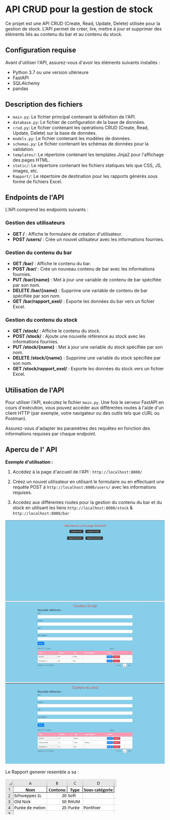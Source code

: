 # API CRUD pour la gestion de stock

Ce projet est une API CRUD (Create, Read, Update, Delete) utilisée pour la gestion de stock. L'API permet de créer, lire, mettre à jour et supprimer des éléments liés au contenu du bar et au contenu du stock.

## Configuration requise

Avant d'utiliser l'API, assurez-vous d'avoir les éléments suivants installés :

- Python 3.7 ou une version ultérieure
- FastAPI
- SQLAlchemy
- pandas

## Description des fichiers

- `main.py`: Le fichier principal contenant la définition de l'API.
- `database.py`: Le fichier de configuration de la base de données.
- `crud.py`: Le fichier contenant les opérations CRUD (Create, Read, Update, Delete) sur la base de données.
- `models.py`: Le fichier contenant les modèles de données.
- `schemas.py`: Le fichier contenant les schémas de données pour la validation.
- `templates/`: Le répertoire contenant les templates Jinja2 pour l'affichage des pages HTML.
- `static/`: Le répertoire contenant les fichiers statiques tels que CSS, JS, images, etc.
- `Rapport/`: Le répertoire de destination pour les rapports générés sous forme de fichiers Excel.

## Endpoints de l'API

L'API comprend les endpoints suivants :

### Gestion des utilisateurs

- **GET /** : Affiche le formulaire de création d'utilisateur.
- **POST /users/** : Crée un nouvel utilisateur avec les informations fournies.

### Gestion du contenu du bar

- **GET /bar/** : Affiche le contenu du bar.
- **POST /bar/** : Crée un nouveau contenu de bar avec les informations fournies.
- **PUT /bar/{name}** : Met à jour une variable de contenu de bar spécifiée par son nom.
- **DELETE /bar/{name}** : Supprime une variable de contenu de bar spécifiée par son nom.
- **GET /bar/rapport_exel/** : Exporte les données du bar vers un fichier Excel.

### Gestion du contenu du stock

- **GET /stock/** : Affiche le contenu du stock.
- **POST /stock/** : Ajoute une nouvelle référence au stock avec les informations fournies.
- **PUT /stock/{name}** : Met à jour une variable du stock spécifiée par son nom.
- **DELETE /stock/{name}** : Supprime une variable du stock spécifiée par son nom.
- **GET /stock/rapport_exel/** : Exporte les données du stock vers un fichier Excel.

## Utilisation de l'API

Pour utiliser l'API, exécutez le fichier `main.py`. Une fois le serveur FastAPI en cours d'exécution, vous pouvez accéder aux différentes routes à l'aide d'un client HTTP (par exemple, votre navigateur ou des outils tels que cURL ou Postman).

Assurez-vous d'adapter les paramètres des requêtes en fonction des informations requises par chaque endpoint.

## Apercu de l' API

**Exemple d'utilisation :**

1. Accédez à la page d'accueil de l'API : `http://localhost:8000/`

2. Créez un nouvel utilisateur en utilisant le formulaire ou en effectuant une requête POST à `http://localhost:8000/users/` avec les informations requises.

3. Accédez aux différentes routes pour la gestion du contenu du bar et du stock en utilisant les liens `http://localhost:8000/stock` & `http://localhost:8000/bar`


![home](static/images/home.jpg)
![bar](static/images/bar.jpg)
![stock](static/images/stock.jpg)

Le Rapport generer resemble a sa :

![rapport](static/images/rapport.jpg)
